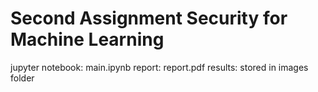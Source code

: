 # Second Assignment Security for Machine Learning
jupyter notebook: main.ipynb
report: report.pdf
results: stored in images folder

